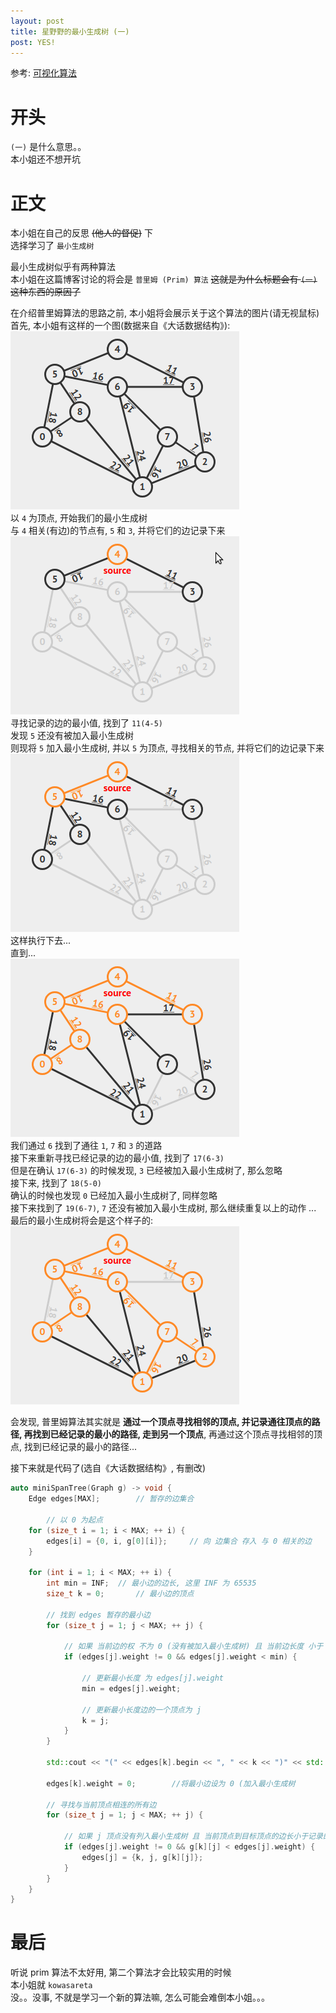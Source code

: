 ```yaml
---
layout: post
title: 星野野的最小生成树 (一)
post: YES!
---
```


参考: [可视化算法](https://visualgo.net/zh)

# 开头
`(一)` 是什么意思。。  
本小姐还不想开坑  

# 正文
本小姐在自己的反思 ~~(他人的督促)~~ 下  
选择学习了 `最小生成树`  

最小生成树似乎有两种算法  
本小姐在这篇博客讨论的将会是 `普里姆 (Prim) 算法` ~~这就是为什么标题会有 `(一)` 这种东西的原因了~~  

在介绍普里姆算法的思路之前, 本小姐将会展示关于这个算法的图片(请无视鼠标)  
首先, 本小姐有这样的一个图(数据来自《大话数据结构》):   
![](https://github.com/HoshinoTented/Resources/blob/master/mst-prim/init.png?raw=true)  
以 `4` 为顶点, 开始我们的最小生成树  
与 `4` 相关(有边)的节点有, `5` 和 `3`, 并将它们的边记录下来  
![](https://github.com/HoshinoTented/Resources/blob/master/mst-prim/0.png?raw=true)  
寻找记录的边的最小值, 找到了 `11(4-5)`  
发现 `5` 还没有被加入最小生成树  
则现将 `5` 加入最小生成树, 并以 `5` 为顶点, 寻找相关的节点, 并将它们的边记录下来  
![](https://github.com/HoshinoTented/Resources/blob/master/mst-prim/1.png?raw=true)  
这样执行下去...   
直到...  
![](https://github.com/HoshinoTented/Resources/blob/master/mst-prim/5.png?raw=true)  
我们通过 `6` 找到了通往 `1`, `7` 和 `3` 的道路  
接下来重新寻找已经记录的边的最小值, 找到了 `17(6-3)`  
但是在确认 `17(6-3)` 的时候发现, `3` 已经被加入最小生成树了, 那么忽略  
接下来, 找到了 `18(5-0)`  
确认的时候也发现 `0` 已经加入最小生成树了, 同样忽略  
接下来找到了 `19(6-7)`, `7` 还没有被加入最小生成树, 那么继续重复以上的动作 ...  
最后的最小生成树将会是这个样子的:  
![](https://github.com/HoshinoTented/Resources/blob/master/mst-prim/9.png?raw=true)  

会发现, 普里姆算法其实就是 **通过一个顶点寻找相邻的顶点, 并记录通往顶点的路径, 再找到已经记录的最小的路径, 走到另一个顶点**, 再通过这个顶点寻找相邻的顶点, 找到已经记录的最小的路径...  

接下来就是代码了(选自《大话数据结构》, 有删改)
```cpp
auto miniSpanTree(Graph g) -> void {
	Edge edges[MAX];		// 暂存的边集合

        // 以 0 为起点
	for (size_t i = 1; i < MAX; ++ i) {
		edges[i] = {0, i, g[0][i]};		// 向 边集合 存入 与 0 相关的边
	}

	for (int i = 1; i < MAX; ++ i) {
		int min = INF;	// 最小边的边长, 这里 INF 为 65535
		size_t k = 0;		// 最小边的顶点

		// 找到 edges 暂存的最小边
		for (size_t j = 1; j < MAX; ++ j) {

			// 如果 当前边的权 不为 0 (没有被加入最小生成树) 且 当前边长度 小于 min ( 当前记录的最小长度
			if (edges[j].weight != 0 && edges[j].weight < min) {

				// 更新最小长度 为 edges[j].weight
				min = edges[j].weight;

				// 更新最小长度边的一个顶点为 j
				k = j;
			}
		}

		std::cout << "(" << edges[k].begin << ", " << k << ")" << std::endl;		//输出最小边

		edges[k].weight = 0;		//将最小边设为 0 (加入最小生成树

		// 寻找与当前顶点相连的所有边
		for (size_t j = 1; j < MAX; ++ j) {

			// 如果 j 顶点没有列入最小生成树 且 当前顶点到目标顶点的边长小于记录的边长
			if (edges[j].weight != 0 && g[k][j] < edges[j].weight) {
				edges[j] = {k, j, g[k][j]};
			}
		}
	}
}
```

# 最后
听说 prim 算法不太好用, 第二个算法才会比较实用的时候  
本小姐就 `kowasareta`  
没。。没事, 不就是学习一个新的算法嘛, 怎么可能会难倒本小姐。。。  

